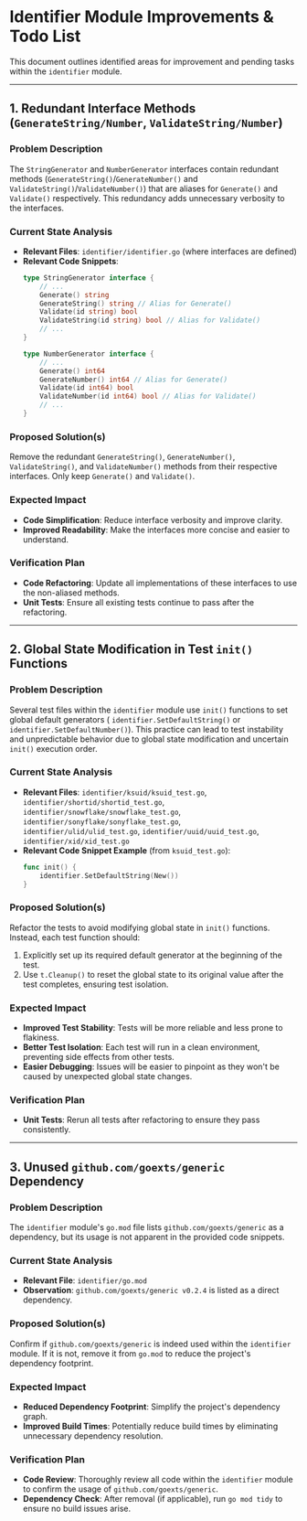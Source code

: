 # Identifier Module Improvements & Todo List

This document outlines identified areas for improvement and pending tasks within the `identifier` module.

---

## 1. Redundant Interface Methods (`GenerateString/Number`, `ValidateString/Number`)

### Problem Description

The `StringGenerator` and `NumberGenerator` interfaces contain redundant methods (`GenerateString()`/`GenerateNumber()`
and `ValidateString()`/`ValidateNumber()`) that are aliases for `Generate()` and `Validate()` respectively. This
redundancy adds unnecessary verbosity to the interfaces.

### Current State Analysis

- **Relevant Files**: `identifier/identifier.go` (where interfaces are defined)
- **Relevant Code Snippets**:
    ```go
    type StringGenerator interface {
        // ...
        Generate() string
        GenerateString() string // Alias for Generate()
        Validate(id string) bool
        ValidateString(id string) bool // Alias for Validate()
        // ...
    }

    type NumberGenerator interface {
        // ...
        Generate() int64
        GenerateNumber() int64 // Alias for Generate()
        Validate(id int64) bool
        ValidateNumber(id int64) bool // Alias for Validate()
        // ...
    }
    ```

### Proposed Solution(s)

Remove the redundant `GenerateString()`, `GenerateNumber()`, `ValidateString()`, and `ValidateNumber()` methods from
their respective interfaces. Only keep `Generate()` and `Validate()`.

### Expected Impact

- **Code Simplification**: Reduce interface verbosity and improve clarity.
- **Improved Readability**: Make the interfaces more concise and easier to understand.

### Verification Plan

- **Code Refactoring**: Update all implementations of these interfaces to use the non-aliased methods.
- **Unit Tests**: Ensure all existing tests continue to pass after the refactoring.

---

## 2. Global State Modification in Test `init()` Functions

### Problem Description

Several test files within the `identifier` module use `init()` functions to set global default generators (
`identifier.SetDefaultString()` or `identifier.SetDefaultNumber()`). This practice can lead to test instability and
unpredictable behavior due to global state modification and uncertain `init()` execution order.

### Current State Analysis

- **Relevant Files**: `identifier/ksuid/ksuid_test.go`, `identifier/shortid/shortid_test.go`,
  `identifier/snowflake/snowflake_test.go`, `identifier/sonyflake/sonyflake_test.go`, `identifier/ulid/ulid_test.go`,
  `identifier/uuid/uuid_test.go`, `identifier/xid/xid_test.go`
- **Relevant Code Snippet Example** (from `ksuid_test.go`):
    ```go
    func init() {
        identifier.SetDefaultString(New())
    }
    ```

### Proposed Solution(s)

Refactor the tests to avoid modifying global state in `init()` functions. Instead, each test function should:

1. Explicitly set up its required default generator at the beginning of the test.
2. Use `t.Cleanup()` to reset the global state to its original value after the test completes, ensuring test isolation.

### Expected Impact

- **Improved Test Stability**: Tests will be more reliable and less prone to flakiness.
- **Better Test Isolation**: Each test will run in a clean environment, preventing side effects from other tests.
- **Easier Debugging**: Issues will be easier to pinpoint as they won't be caused by unexpected global state changes.

### Verification Plan

- **Unit Tests**: Rerun all tests after refactoring to ensure they pass consistently.

---

## 3. Unused `github.com/goexts/generic` Dependency

### Problem Description

The `identifier` module's `go.mod` file lists `github.com/goexts/generic` as a dependency, but its usage is not apparent
in the provided code snippets.

### Current State Analysis

- **Relevant File**: `identifier/go.mod`
- **Observation**: `github.com/goexts/generic v0.2.4` is listed as a direct dependency.

### Proposed Solution(s)

Confirm if `github.com/goexts/generic` is indeed used within the `identifier` module. If it is not, remove it from
`go.mod` to reduce the project's dependency footprint.

### Expected Impact

- **Reduced Dependency Footprint**: Simplify the project's dependency graph.
- **Improved Build Times**: Potentially reduce build times by eliminating unnecessary dependency resolution.

### Verification Plan

- **Code Review**: Thoroughly review all code within the `identifier` module to confirm the usage of
  `github.com/goexts/generic`.
- **Dependency Check**: After removal (if applicable), run `go mod tidy` to ensure no build issues arise.
